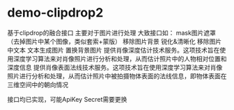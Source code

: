 # demo-clipdrop2
基于clipdrop的融合接口
主要对于图片进行处理
大致接口如：
mask图片遮罩（去掉图片中某个图像，类似套索+蒙版）
移除图片背景
锐化&清晰化
移除图片中文本
文本生成图片
置换背景图片
提供肖像深度估计技术服务。这项技术旨在使用深度学习算法来对肖像照片进行分析和处理，从而估计照片中的人物相对位置和深度信息
提供肖像表面法线技术服务。这项技术旨在使用深度学习算法来对肖像照片进行分析和处理，从而估计照片中被拍摄物体表面的法线信息，即物体表面在三维空间中的朝向情况

接口均已实现，可能ApiKey Secret需要更换
